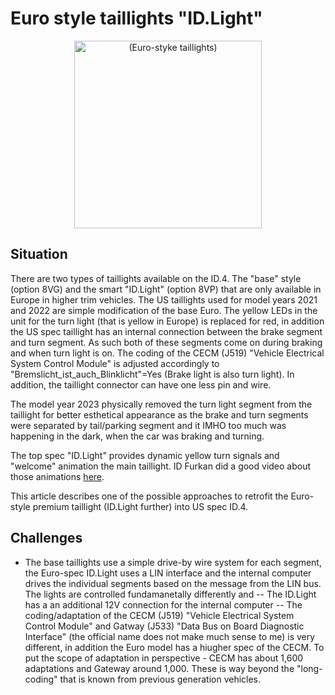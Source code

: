 # Euro style taillights "ID.Light"
<div align="center">
  <img src="https://user-images.githubusercontent.com/107234448/183325196-1d971dd4-d042-40c1-9f65-0b1fc437ba41.jpeg" alt="(Euro-styke taillights)" width="300px">
</div>

## Situation
There are two types of taillights available on the ID.4. The "base" style (option 8VG) and the smart "ID.Light" (option 8VP) that are only available in Europe in higher trim vehicles. The US taillights used for model years 2021 and 2022 are simple modification of the base Euro. The yellow LEDs in the unit for the turn light (that is yellow in Europe) is replaced for red, in addition the US spec taillight has an internal connection between the brake segment and turn segment. As such both of these segments come on during braking and when turn light is on. The coding of the CECM (J519) "Vehicle Electrical System Control Module" is adjusted accordingly to "Bremslicht_ist_auch_Blinklicht"=Yes (Brake light is also turn light). In addition, the taillight connector can have one less pin and wire.

The model year 2023 physically removed the turn light segment from the taillight for better esthetical appearance as the brake and turn segments were separated by tail/parking segment and it IMHO too much was happening in the dark, when the car was braking and turning.

The top spec "ID.Light" provides dynamic yellow turn signals and "welcome" animation the main taillight. ID Furkan did a good video about those animations [here]([url](https://www.youtube.com/watch?v=KCvncdPqyN0)).

This article describes one of the possible approaches to retrofit the Euro-style premium taillight (ID.Light further) into US spec ID.4.

## Challenges
- The base taillights use a simple drive-by wire system for each segment, the Euro-spec ID.Light uses a LIN interface and the internal computer drives the individual segments based on the message from the LIN bus. The lights are controlled fundamanetally differently and 
  -- The ID.Light has a an additional 12V connection for the internal computer
  -- The coding/adaptation of the CECM (J519) "Vehicle Electrical System Control Module" and Gatway (J533) "Data Bus on Board Diagnostic Interface" (the official name does not make much sense to me) is very different, in addition the Euro model has a hiugher spec of the CECM. To put the scope of adaptation in perspective - CECM has about 1,600 adaptations and Gateway around 1,000. These is way beyond the "long-coding" that is known from previous generation vehicles.


